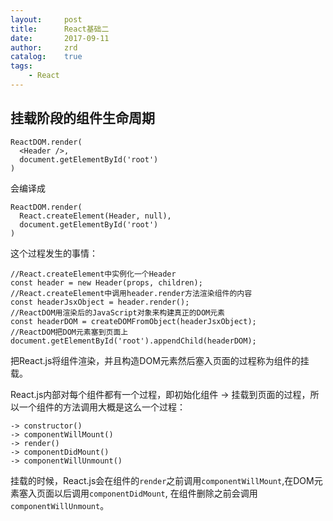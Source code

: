 ```yaml
---
layout:     post
title:      React基础二
date:       2017-09-11
author:     zrd
catalog:    true
tags:
    - React
---
```


## 挂载阶段的组件生命周期
```
ReactDOM.render(
  <Header />,
  document.getElementById('root')
)
```
会编译成
```
ReactDOM.render(
  React.createElement(Header, null),
  document.getElementById('root')
)
```
这个过程发生的事情：
```
//React.createElement中实例化一个Header
const header = new Header(props, children);
//React.createElement中调用header.render方法渲染组件的内容
const headerJsxObject = header.render();
//ReactDOM用渲染后的JavaScript对象来构建真正的DOM元素
const headerDOM = createDOMFromObject(headerJsxObject);
//ReactDOM把DOM元素塞到页面上
document.getElementById('root').appendChild(headerDOM);
```

把React.js将组件渲染，并且构造DOM元素然后塞入页面的过程称为组件的挂载。

React.js内部对每个组件都有一个过程，即初始化组件 -> 挂载到页面的过程，所以一个组件的方法调用大概是这么一个过程：
```
-> constructor()
-> componentWillMount()
-> render()
-> componentDidMount()
-> componentWillUnmount()
```
挂载的时候，React.js会在组件的`render`之前调用`componentWillMount`,在DOM元素塞入页面以后调用`componentDidMount`,
在组件删除之前会调用`componentWillUnmount`。






